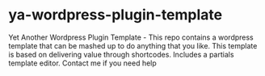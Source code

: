 # ya-wordpress-plugin-template
Yet Another Wordpress Plugin Template - This repo contains a wordpress template that can be mashed up to do anything that you like. This template is based on delivering value through shortcodes. Includes a partials template editor. Contact me if you need help
